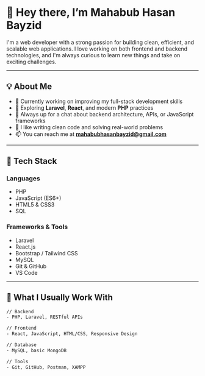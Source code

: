 # 👋 Hey there, I’m Mahabub Hasan Bayzid

I'm a web developer with a strong passion for building clean, efficient, and scalable web applications. I love working on both frontend and backend technologies, and I'm always curious to learn new things and take on exciting challenges.

---

## 💡 About Me

- 🔭 Currently working on improving my full-stack development skills
- 🌱 Exploring **Laravel**, **React**, and modern **PHP** practices
- 💬 Always up for a chat about backend architecture, APIs, or JavaScript frameworks
- 🎯 I like writing clean code and solving real-world problems
- 📫 You can reach me at **mahabubhasanbayzid@gmail.com**

---

## 🧰 Tech Stack

### Languages
- PHP
- JavaScript (ES6+)
- HTML5 & CSS3
- SQL

### Frameworks & Tools
- Laravel
- React.js
- Bootstrap / Tailwind CSS
- MySQL
- Git & GitHub
- VS Code

---

## 🔧 What I Usually Work With

```bash
// Backend
- PHP, Laravel, RESTful APIs

// Frontend
- React, JavaScript, HTML/CSS, Responsive Design

// Database
- MySQL, basic MongoDB

// Tools
- Git, GitHub, Postman, XAMPP
